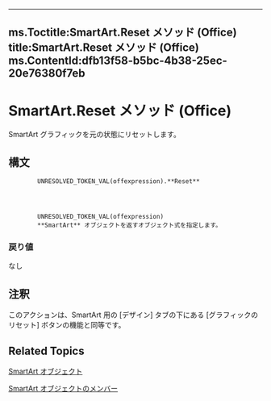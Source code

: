 

---
ms.Toctitle:SmartArt.Reset メソッド (Office)
title:SmartArt.Reset メソッド (Office)
ms.ContentId:dfb13f58-b5bc-4b38-25ec-20e76380f7eb
---
# SmartArt.Reset メソッド (Office)




SmartArt グラフィックを元の状態にリセットします。

## 構文

            UNRESOLVED_TOKEN_VAL(offexpression).**Reset**




            UNRESOLVED_TOKEN_VAL(offexpression)
            **SmartArt** オブジェクトを返すオブジェクト式を指定します。

### 戻り値
なし





## 注釈
このアクションは、SmartArt 用の [デザイン] タブの下にある [グラフィックのリセット] ボタンの機能と同等です。



## Related Topics

[SmartArt オブジェクト](24332c9b-87c9-7678-9d9f-9e25f2370afc.md)

[SmartArt オブジェクトのメンバー](60a9e7bf-8948-2c30-f206-61e7c46c1928.md)





